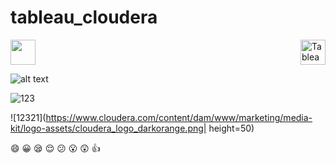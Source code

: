 # tableau_cloudera

<img src="https://www.cloudera.com/content/dam/www/marketing/media-kit/logo-assets/cloudera_logo_darkorange.png" height="40" >
<img align="right" src="https://www.tableau.com/sites/default/files/pages/tableau_cmyk_2015.png"  height="40" alt="Tableau">







![alt text](https://www.absentdata.com/wp-content/uploads/2018/01/Tableau-logo.jpg )

![123](123123213https://www.cloudera.com/content/dam/www/marketing/media-kit/logo-assets/cloudera_logo_darkorange.png )

![12321](https://www.cloudera.com/content/dam/www/marketing/media-kit/logo-assets/cloudera_logo_darkorange.png| height=50)




:smile: :grinning: :sleepy: :relieved: :confused: :open_mouth: :astonished: :thumbsup:
